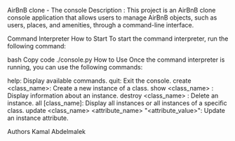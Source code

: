 AirBnB clone - The console
Description :
This project is an AirBnB clone console application that allows users to manage AirBnB objects, such as users, places, and amenities, through a command-line interface.

Command Interpreter
How to Start
To start the command interpreter, run the following command:

bash
Copy code
./console.py
How to Use
Once the command interpreter is running, you can use the following commands:

help: Display available commands.
quit: Exit the console.
create <class_name>: Create a new instance of a class.
show <class_name> <id>: Display information about an instance.
destroy <class_name> <id>: Delete an instance.
all [class_name]: Display all instances or all instances of a specific class.
update <class_name> <id> <attribute_name> "<attribute_value>": Update an instance attribute.

Authors
Kamal Abdelmalek
